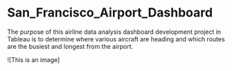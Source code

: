 # San_Francisco_Airport_Dashboard
The purpose of this airline data analysis dashboard development project in Tableau is to determine where various aircraft are heading and which routes are the busiest and longest from the airport.

![This is an image]
